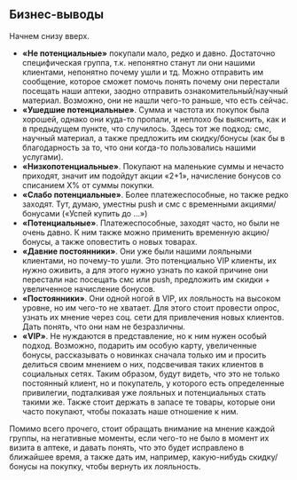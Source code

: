 ## Бизнес-выводы

Начнем снизу вверх.
- **«Не потенциальные»** покупали мало, редко и давно. Достаточно специфическая группа, т.к. непонятно станут ли они нашими клиентами, непонятно почему ушли и тд.
Можно отправить им сообщение, которое сможет помочь понять почему они перестали посещать наши аптеки, заодно отправить ознакомительный/научный материал. Возможно, они не нашли чего-то раньше, что есть сейчас.
- **«Ушедшие потенциальные»**. Сумма и частота их покупок была хорошей, однако они куда-то пропали, и неплохо бы выяснить, как и в предыдущем пункте, что случилось.
Здесь тот же подход: смс, научный материал, а также предложить им скидку/бонусы (как бы в благодарность за то, что они когда-то пользовались нашими услугами).
- **«Низкопотенциальные»**. Покупают на маленькие суммы и нечасто приходят, значит им подойдут акции «2+1», начисление бонусов со списанием Х% от суммы покупки.
- **«Слабо потенциальные»**. Более платежеспособные, но также редко заходят. Тут, думаю, уместны push и смс с временными акциями/бонусами («Успей купить до …»)
- **«Потенциальные»**.  Платежеспособные, заходят часто, но были не очень давно. К ним также можно применить временную акцию/бонусы, а также оповестить о новых товарах.
- **«Давние постоянники»**. Они уже были нашими лояльными клиентами, но почему-то ушли. Это потенциально VIP клиенты, их нужно оживить, а для этого нужно узнать по какой причине они перестали нас посещать смс или push, предложить им скидки + увеличенное начисление бонусов.
- **«Постоянники»**. Они одной ногой в VIP, их лояльность на высоком уровне, но им чего-то не хватает. Для этого стоит провести опрос, узнать их мнение через соц. сети для привлечения новых клиентов. Дать понять, что они нам не безразличны.
- **«VIP»**. Не нуждаются в представление, но к ним нужен особый подход. Возможно, подарить им особую карту, увеличенные бонусы, рассказывать о новинках сначала только им и просить делиться своим мнением о них, подсвечивая таких клиентов в социальных сетях. Таким образом, будут видеть, что это не только постоянный клиент, но и покупатель, у которого есть определенные привилегии, подталкивая уже лояльных и потенциальных стать такими же. Также стоит держать в запасе те товары, которые они часто покупают, чтобы показать наше отношение к ним.

Помимо всего прочего, стоит обращать внимание на мнение каждой группы, на негативные моменты, если чего-то не было в момент их визита в аптеке, и давать понять, что это будет исправлено в ближайшее время, а также дать им, например, какую-нибудь скидку/бонусы на покупку, чтобы вернуть их лояльность.